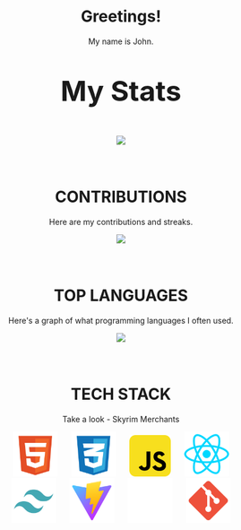 <div align="center">
<h1>Greetings!</h1>
<p>My name is John.</p>
<div align="center">

<p style="font-weight:bold;font-size:50px">My Stats</p>
<div align="center"><img src="https://github-readme-stats.vercel.app/api?username=henricakes&theme=react&show_icons=true&hide_border=true&count_private=true" /></div>
<br/>
<br/>
<h1><strong>CONTRIBUTIONS</strong></h1>
<p>Here are my contributions and streaks.</p>
<div align="center"><img src="https://github-readme-streak-stats.herokuapp.com/?user=henricakes&theme=react&hide_border=true" />  </div>
<br/>
<br/>
<h1><strong>TOP LANGUAGES</strong></h1>
<p>Here's a graph of what programming languages I often used.</p>
<div align="center"><img src="https://github-readme-stats.vercel.app/api/top-langs/?username=henricakes&theme=react&show_icons=true&hide_border=true&layout=compact" /></div>
<br/>
<br/>
<h1><strong>TECH STACK</strong></h1>
<p>Take a look - Skyrim Merchants</p>
<div align="center">
  <img src="src/assets/HTML.svg" height="80" style="margin: 0 10px;" />
  <img src="src/assets/CSS.svg" height="80" style="margin: 0 10px;" />
  <img src="src/assets/JAVASCRIPT.svg" height="74" style="margin: 0 10px;" />
  <img src="src/assets/react.svg" height="80" style="margin: 0 10px;" />
  <img src="src/assets/TAILWIND.svg" height="80" style="margin: 0 10px;" />
  <img src="src/assets/VITE.svg" height="80" style="margin: 0 10px;" />
  <img src="src/assets/EXPO.svg" height="80" style="margin: 0 10px;" />
  <img src="src/assets/GIT.svg" height="80" style="margin: 0 10px;" />
</div>
</div>
</div>
